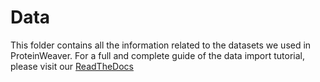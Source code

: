 # Data
This folder contains all the information related to the datasets we used in ProteinWeaver. For a full and complete guide of the data import tutorial, please visit our [ReadTheDocs](https://reed-compbio.github.io/protein-weaver/data-import/)